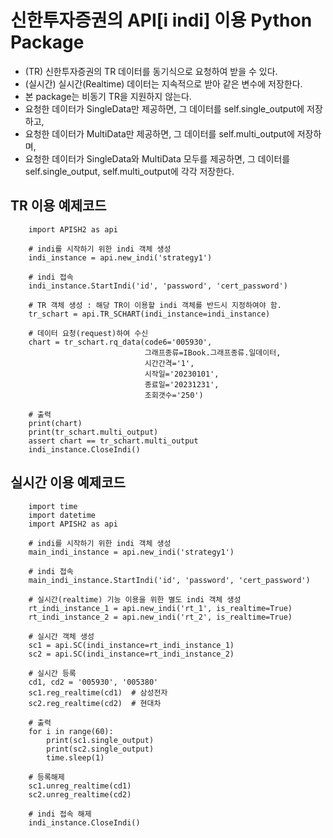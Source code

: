 # 신한투자증권의 API[i indi] 이용 Python Package
 - (TR) 신한투자증권의 TR 데이터를 동기식으로 요청하여 받을 수 있다.
 - (실시간) 실시간(Realtime) 데이터는 지속적으로 받아 같은 변수에 저장한다.
 - 본 package는 비동기 TR을 지원하지 않는다.
 - 요청한 데이터가 SingleData만 제공하면, 그 데이터를 self.single_output에 저장하고,
 - 요청한 데이터가 MultiData만 제공하면, 그 데이터를 self.multi_output에 저장하며,
 - 요청한 데이터가 SingleData와 MultiData 모두를 제공하면, 그 데이터를 self.single_output, self.multi_output에 각각 저장한다.

## TR 이용 예제코드
```
    import APISH2 as api
    
    # indi를 시작하기 위한 indi 객체 생성
    indi_instance = api.new_indi('strategy1')
    
    # indi 접속
    indi_instance.StartIndi('id', 'password', 'cert_password')
    
    # TR 객체 생성 : 해당 TR이 이용할 indi 객체를 반드시 지정하여야 함.
    tr_schart = api.TR_SCHART(indi_instance=indi_instance)

    # 데이터 요청(request)하여 수신
    chart = tr_schart.rq_data(code6='005930', 
                              그래프종류=IBook.그래프종류.일데이터, 
                              시간간격='1',
                              시작일='20230101',
                              종료일='20231231',
                              조회갯수='250')
    
    # 출력
    print(chart)
    print(tr_schart.multi_output)
    assert chart == tr_schart.multi_output
    indi_instance.CloseIndi()
```

## 실시간 이용 예제코드
```
    import time
    import datetime
    import APISH2 as api
    
    # indi를 시작하기 위한 indi 객체 생성
    main_indi_instance = api.new_indi('strategy1')
    
    # indi 접속
    main_indi_instance.StartIndi('id', 'password', 'cert_password')
    
    # 실시간(realtime) 기능 이용을 위한 별도 indi 객체 생성
    rt_indi_instance_1 = api.new_indi('rt_1', is_realtime=True)
    rt_indi_instance_2 = api.new_indi('rt_2', is_realtime=True)
    
    # 실시간 객체 생성
    sc1 = api.SC(indi_instance=rt_indi_instance_1)
    sc2 = api.SC(indi_instance=rt_indi_instance_2)

    # 실시간 등록
    cd1, cd2 = '005930', '005380'
    sc1.reg_realtime(cd1)  # 삼성전자
    sc2.reg_realtime(cd2)  # 현대차

    # 출력    
    for i in range(60):
        print(sc1.single_output)
        print(sc2.single_output)
        time.sleep(1)
    
    # 등록해제
    sc1.unreg_realtime(cd1)
    sc2.unreg_realtime(cd2)
    
    # indi 접속 해제
    indi_instance.CloseIndi()
```